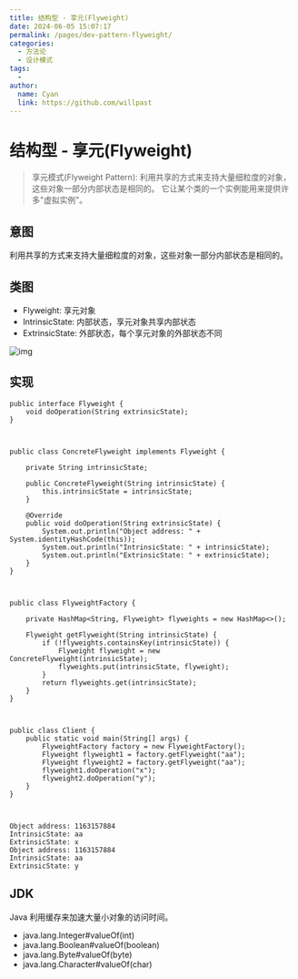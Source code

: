 ```yaml
---
title: 结构型 - 享元(Flyweight)
date: 2024-06-05 15:07:17
permalink: /pages/dev-pattern-flyweight/
categories:
  - 方法论
  - 设计模式
tags:
  - 
author: 
  name: Cyan
  link: https://github.com/willpast
---
```

# 结构型 - 享元(Flyweight)

> 享元模式(Flyweight Pattern): 利用共享的方式来支持大量细粒度的对象，这些对象一部分内部状态是相同的。
> 它让某个类的一个实例能用来提供许多"虚拟实例"。


## 意图

利用共享的方式来支持大量细粒度的对象，这些对象一部分内部状态是相同的。

## 类图

  * Flyweight: 享元对象
  * IntrinsicState: 内部状态，享元对象共享内部状态
  * ExtrinsicState: 外部状态，每个享元对象的外部状态不同

![img](https://cdn.jsdelivr.net/gh/willpast/image/blog/ka_java/d52270b4-9097-4667-9f18-f405fc661c99.png)

## 实现

    
    
    public interface Flyweight {
        void doOperation(String extrinsicState);
    }
    
    
    
    public class ConcreteFlyweight implements Flyweight {
    
        private String intrinsicState;
    
        public ConcreteFlyweight(String intrinsicState) {
            this.intrinsicState = intrinsicState;
        }
    
        @Override
        public void doOperation(String extrinsicState) {
            System.out.println("Object address: " + System.identityHashCode(this));
            System.out.println("IntrinsicState: " + intrinsicState);
            System.out.println("ExtrinsicState: " + extrinsicState);
        }
    }
    
    
    
    public class FlyweightFactory {
    
        private HashMap<String, Flyweight> flyweights = new HashMap<>();
    
        Flyweight getFlyweight(String intrinsicState) {
            if (!flyweights.containsKey(intrinsicState)) {
                Flyweight flyweight = new ConcreteFlyweight(intrinsicState);
                flyweights.put(intrinsicState, flyweight);
            }
            return flyweights.get(intrinsicState);
        }
    }
    
    
    
    public class Client {
        public static void main(String[] args) {
            FlyweightFactory factory = new FlyweightFactory();
            Flyweight flyweight1 = factory.getFlyweight("aa");
            Flyweight flyweight2 = factory.getFlyweight("aa");
            flyweight1.doOperation("x");
            flyweight2.doOperation("y");
        }
    }
    
    
    
    Object address: 1163157884
    IntrinsicState: aa
    ExtrinsicState: x
    Object address: 1163157884
    IntrinsicState: aa
    ExtrinsicState: y
    

## JDK

Java 利用缓存来加速大量小对象的访问时间。

  * java.lang.Integer#valueOf(int)
  * java.lang.Boolean#valueOf(boolean)
  * java.lang.Byte#valueOf(byte)
  * java.lang.Character#valueOf(char)

